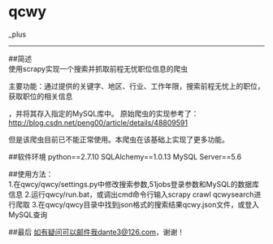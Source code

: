 ﻿# qcwy
_plus
***

##简述  
使用scrapy实现一个搜索并抓取前程无忧职位信息的爬虫

主要功能：通过提供的关键字、地区、行业、工作年限，搜索前程无忧上的职位，获取职位的相关信息

，并将其存入指定的MySQL库中。
原始爬虫的实现参考了：http://blog.csdn.net/peng00/article/details/48809591
  
但是该爬虫目前已不能正常使用。本爬虫在该基础上实现了更多功能。


##软件环境
python==2.7.10
SQLAlchemy==1.0.13
MySQL Server==5.6


##使用方法：  
1.在qwcy/qwcy/settings.py中修改搜索参数,51jobs登录参数和MySQL的数据库信息 
2.运行qwcy/run.bat，或调出cmd命令行输入scrapy crawl qcwysearch进行爬取
3.在qwcy/qwcy目录中找到json格式的搜索结果qcwy.json文件，或登入MySQL查询


##最后
如有疑问可以邮件我dante3@126.com，谢谢！

